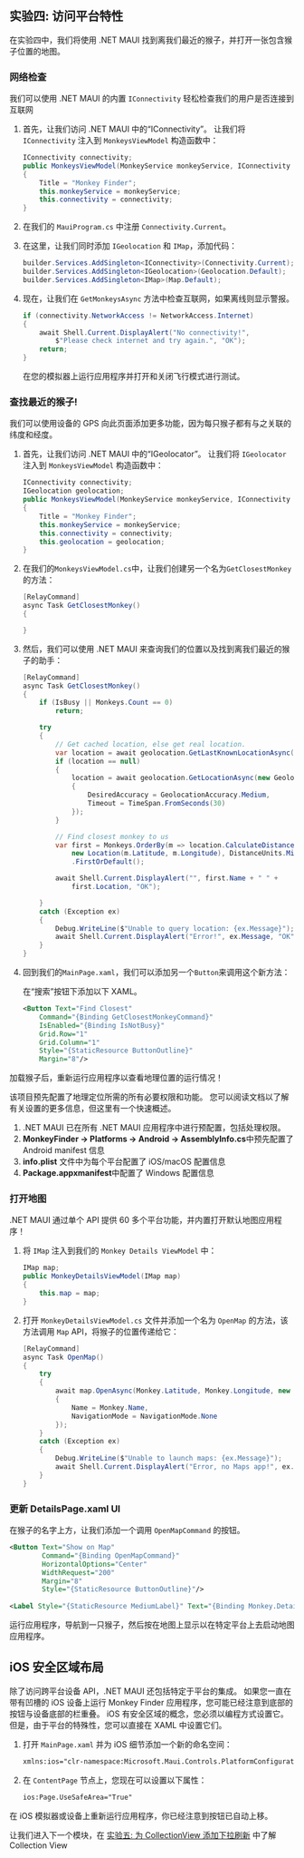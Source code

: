 ## 实验四: 访问平台特性

在实验四中，我们将使用 .NET MAUI 找到离我们最近的猴子，并打开一张包含猴子位置的地图。

### 网络检查

我们可以使用 .NET MAUI 的内置 `IConnectivity` 轻松检查我们的用户是否连接到互联网

1. 首先，让我们访问 .NET MAUI 中的“IConnectivity”。 让我们将 `IConnectivity` 注入到 `MonkeysViewModel` 构造函数中：

    ```csharp
    IConnectivity connectivity;
    public MonkeysViewModel(MonkeyService monkeyService, IConnectivity connectivity)
    {
        Title = "Monkey Finder";
        this.monkeyService = monkeyService;
        this.connectivity = connectivity;
    }
    ```

2. 在我们的 `MauiProgram.cs` 中注册 `Connectivity.Current`。

3. 在这里，让我们同时添加 `IGeolocation` 和 `IMap`，添加代码：

    ```csharp
    builder.Services.AddSingleton<IConnectivity>(Connectivity.Current);
    builder.Services.AddSingleton<IGeolocation>(Geolocation.Default);
    builder.Services.AddSingleton<IMap>(Map.Default);
    ```

4. 现在，让我们在 `GetMonkeysAsync` 方法中检查互联网，如果离线则显示警报。


    ```csharp
    if (connectivity.NetworkAccess != NetworkAccess.Internet)
    {
        await Shell.Current.DisplayAlert("No connectivity!",
            $"Please check internet and try again.", "OK");
        return;
    }
    ```

    在您的模拟器上运行应用程序并打开和关闭飞行模式进行测试。

### 查找最近的猴子!

我们可以使用设备的 GPS 向此页面添加更多功能，因为每只猴子都有与之关联的纬度和经度。

1. 首先，让我们访问 .NET MAUI 中的“IGeolocator”。 让我们将 `IGeolocator` 注入到 `MonkeysViewModel` 构造函数中：

    ```csharp
    IConnectivity connectivity;
    IGeolocation geolocation;
    public MonkeysViewModel(MonkeyService monkeyService, IConnectivity connectivity, IGeolocation geolocation)
    {
        Title = "Monkey Finder";
        this.monkeyService = monkeyService;
        this.connectivity = connectivity;
        this.geolocation = geolocation;
    }
    ```

2. 在我们的`MonkeysViewModel.cs`中，让我们创建另一个名为`GetClosestMonkey`的方法：

    ```csharp
    [RelayCommand]
    async Task GetClosestMonkey()
    {

    }
    ```

3. 然后，我们可以使用 .NET MAUI 来查询我们的位置以及找到离我们最近的猴子的助手：

    ```csharp
    [RelayCommand]
    async Task GetClosestMonkey()
    {
        if (IsBusy || Monkeys.Count == 0)
            return;

        try
        {
            // Get cached location, else get real location.
            var location = await geolocation.GetLastKnownLocationAsync();
            if (location == null)
            {
                location = await geolocation.GetLocationAsync(new GeolocationRequest
                {
                    DesiredAccuracy = GeolocationAccuracy.Medium,
                    Timeout = TimeSpan.FromSeconds(30)
                });
            }

            // Find closest monkey to us
            var first = Monkeys.OrderBy(m => location.CalculateDistance(
                new Location(m.Latitude, m.Longitude), DistanceUnits.Miles))
                .FirstOrDefault();

            await Shell.Current.DisplayAlert("", first.Name + " " +
                first.Location, "OK");

        }
        catch (Exception ex)
        {
            Debug.WriteLine($"Unable to query location: {ex.Message}");
            await Shell.Current.DisplayAlert("Error!", ex.Message, "OK");
        }
    }
    ```

4. 回到我们的`MainPage.xaml`，我们可以添加另一个`Button`来调用这个新方法：

     在“搜索”按钮下添加以下 XAML。

    ```xml
    <Button Text="Find Closest" 
        Command="{Binding GetClosestMonkeyCommand}"
        IsEnabled="{Binding IsNotBusy}"
        Grid.Row="1"
        Grid.Column="1"
        Style="{StaticResource ButtonOutline}"
        Margin="8"/>
    ```

加载猴子后，重新运行应用程序以查看地理位置的运行情况！

该项目预先配置了地理定位所需的所有必要权限和功能。 您可以阅读文档以了解有关设置的更多信息，但这里有一个快速概述。

1. .NET MAUI 已在所有 .NET MAUI 应用程序中进行预配置，包括处理权限。
2. **MonkeyFinder -> Platforms -> Android -> AssemblyInfo.cs**中预先配置了Android manifest 信息
3. **info.plist** 文件中为每个平台配置了 iOS/macOS 配置信息
4. **Package.appxmanifest**中配置了 Windows 配置信息


### 打开地图

.NET MAUI 通过单个 API 提供 60 多个平台功能，并内置打开默认地图应用程序！

1. 将 `IMap` 注入到我们的 `Monkey Details ViewModel` 中：

    ```csharp
    IMap map;
    public MonkeyDetailsViewModel(IMap map)
    {
        this.map = map;
    }
    ```

2. 打开 `MonkeyDetailsViewModel.cs` 文件并添加一个名为 `OpenMap` 的方法，该方法调用 `Map` API，将猴子的位置传递给它：

    ```csharp
    [RelayCommand]
    async Task OpenMap()
    {
        try
        {
            await map.OpenAsync(Monkey.Latitude, Monkey.Longitude, new MapLaunchOptions
            {
                Name = Monkey.Name,
                NavigationMode = NavigationMode.None
            });
        }
        catch (Exception ex)
        {
            Debug.WriteLine($"Unable to launch maps: {ex.Message}");
            await Shell.Current.DisplayAlert("Error, no Maps app!", ex.Message, "OK");
        }
    }

    ```

### 更新 DetailsPage.xaml UI

在猴子的名字上方，让我们添加一个调用 `OpenMapCommand` 的按钮。

```xml
<Button Text="Show on Map" 
        Command="{Binding OpenMapCommand}"
        HorizontalOptions="Center" 
        WidthRequest="200" 
        Margin="8"
        Style="{StaticResource ButtonOutline}"/>
                
<Label Style="{StaticResource MediumLabel}" Text="{Binding Monkey.Details}" />
```

运行应用程序，导航到一只猴子，然后按在地图上显示以在特定平台上去启动地图应用程序。

## iOS 安全区域布局

除了访问跨平台设备 API，.NET MAUI 还包括特定于平台的集成。 如果您一直在带有凹槽的 iOS 设备上运行 Monkey Finder 应用程序，您可能已经注意到底部的按钮与设备底部的栏重叠。 iOS 有安全区域的概念，您必须以编程方式设置它。 但是，由于平台的特殊性，您可以直接在 XAML 中设置它们。

1. 打开 `MainPage.xaml` 并为 iOS 细节添加一个新的命名空间：

    ```xml
    xmlns:ios="clr-namespace:Microsoft.Maui.Controls.PlatformConfiguration.iOSSpecific;assembly=Microsoft.Maui.Controls"
    ```

2. 在 `ContentPage` 节点上，您现在可以设置以下属性：

    ```xml
    ios:Page.UseSafeArea="True"
    ```
在 iOS 模拟器或设备上重新运行应用程序，你已经注意到按钮已自动上移。

让我们进入下一个模块，在 [实验五: 为 CollectionView 添加下拉刷新](../Part%205%20-%20CollectionView/README.zh-cn.md) 中了解 Collection View
